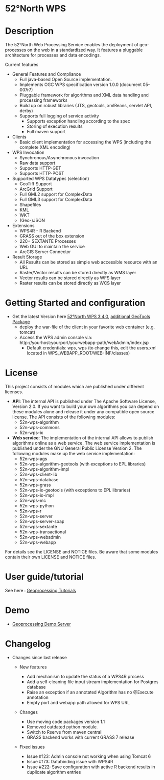 52°North WPS
============
# Description
The 52°North Web Processing Service enables the deployment of geo-processes on the web in a standardized way. It features a pluggable architecture for processes and data encodings.

Current features
* General Features and Compliance
  * Full java-based Open Source implementation.
  * Implements OGC WPS specification version 1.0.0 (document 05-007r7)
  * Pluggable framework for algorithms and XML data handling and processing frameworks
  * Build up on robust libraries (JTS, geotools, xmlBeans, servlet API, derby)
  * Supports full logging of service activity
    * Supports exception handling according to the spec
    * Storing of execution results
    * Full maven support
* Clients
  * Basic client implementation for accessing the WPS (including the complete XML encoding)
* WPS Invocation
  * Synchronous/Asynchronous invocation
  * Raw data support
  * Supports HTTP-GET
  * Supports HTTP-POST
* Supported WPS Datatypes (selection)
  * GeoTiff Support
  * ArcGrid Support
  * Full GML2 support for ComplexData
  * Full GML3 support for ComplexData
  * Shapefiles
  * KML
  * WKT
  * (Geo-)JSON
* Extensions
  * WPS4R - R Backend
  * GRASS out of the box extension
  * 220+ SEXTANTE Processes
  * Web GUI to maintain the service
  * ArcGIS Server Connector
* Result Storage
  * All Results can be stored as simple web accessible resource with an URL
  * Raster/Vector results can be stored directly as WMS layer
  * Vector results can be stored directly as WFS layer
  * Raster results can be stored directly as WCS layer

# Getting Started and configuration

* Get the latest Version here [52°North WPS 3.4.0](http://52north.org/downloads/send/15-wps/489-52n-wps-webapp-3-4-0), [additional GeoTools Package](http://52north.org/downloads/send/15-wps/488-wps-3-4-0-geotools-package)
    * deploy the war-file of the client in your favorite web container (e.g. tomcat)
    * Access the WPS admin console via: http://yourhost:yourport/yourwebapp-path/webAdmin/index.jsp
      * Default credentials: wps, wps (to change this, edit the users.xml located in WPS_WEBAPP_ROOT/WEB-INF/classes)

# License

This project consists of modules which are published under different licenses.

* **API**: The internal API is published under The Apache Software License, Version 2.0. If you want to build your own algorithms you can depend on these modules alone and release it under any compatible open source license. The API consists of the following modules:
  * 52n-wps-algorithm
  * 52n-wps-commons
  * 52n-wps-io
* **Web service**: The implementation of the internal API allows to publish algorithms online as a web service. The web service implementation is published under the GNU General Public License Version 2. The following modules make up the web service implementation:
  * 52n-wps-ags
  * 52n-wps-algorithm-geotools (with exceptions to EPL libraries)
  * 52n-wps-algorithm-impl
  * 52n-wps-client-lib
  * 52n-wps-database
  * 52n-wps-grass
  * 52n-wps-io-geotools (with exceptions to EPL libraries)
  * 52n-wps-io-impl
  * 52n-wps-mc
  * 52n-wps-python
  * 52n-wps-r
  * 52n-wps-server
  * 52n-wps-server-soap
  * 52n-wps-sextante
  * 52n-wps-transactional
  * 52n-wps-webadmin
  * 52n-wps-webapp
  
For details see the LICENSE and NOTICE files. Be aware that some modules contain their own LICENSE and NOTICE files.

# User guide/tutorial

See here : [Geoprocessing Tutorials](https://wiki.52north.org/bin/view/Geoprocessing/GeoprocessingTutorials)

# Demo

* [Geoprocessing Demo Server](http://geoprocessing.demo.52north.org/)

# Changelog

  * Changes since last release
    * New features
      * Add mechanism to update the status of a WPS4R process 
      * Add a self-cleaning file input stream implementation for Postgres database
      * Raise an exception if an annotated Algorithm has no @Execute annotation
      * Empty port and webapp path allowed for WPS URL
  
    * Changes
      * Use moving code packages version 1.1  
      * Removed outdated python module.
      * Switch to Rserve from maven central
      * GRASS backend works with current GRASS 7 release
  
    * Fixed issues
      * Issue #123: Admin console not working when using Tomcat 6
      * Issue #173: Databinding issue with WPS4R
      * Issue #222: Save configuration with active R backend results in duplicate algorithm entries
